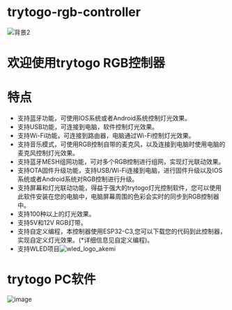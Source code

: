 # trytogo-rgb-controller
![背景2](https://user-images.githubusercontent.com/18089130/208124216-ba9a4bf1-2394-4bc0-ba00-2f756c8631b5.png)

# 欢迎使用trytogo RGB控制器
# 特点
- 支持蓝牙功能，可使用IOS系统或者Android系统控制灯光效果。
- 支持USB功能，可连接到电脑，软件控制灯光效果。
- 支持Wi-Fi功能，可连接到路由器，电脑通过Wi-Fi控制灯光效果。
- 支持音乐模式，可使用RGB控制自带的麦克风，以及连接到电脑时使用电脑的麦克风控制灯光效果。
- 支持蓝牙MESH组网功能，可对多个RGB控制进行组网，实现灯光联动效果。
- 支持OTA固件升级功能，支持USB/Wi-Fi连接到电脑，进行固件升级以及IOS系统或者Android系统对RGB控制进行升级。
- 支持屏幕和灯光联动功能，得益于强大的trytogo灯光控制软件，您可以使用此软件安装在您的电脑中，电脑屏幕周围的色彩会实时的同步到RGB控制器中。
- 支持100种以上的灯光效果。
- 支持5V和12V RGB灯带。
- 支持自定义编程，本控制器使用ESP32-C3,您可以下载您的代码到此控制器，实现自定义灯光效果。(*详细信息见自定义编程)。
- 支持WLED项目![wled_logo_akemi](https://user-images.githubusercontent.com/18089130/208125268-f7448d46-ddf4-4e56-a27e-9d1afd46fe79.png)

# trytogo PC软件
![image](https://user-images.githubusercontent.com/18089130/208131541-b0282a85-97fa-4560-b975-3502fcfb1922.png)
